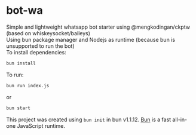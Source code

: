 # bot-wa

Simple and lightweight whatsapp bot starter using @mengkodingan/ckptw (based on whiskeysocket/baileys)
<br>
Using bun package manager and Nodejs as runtime (because bun is unsupported to run the bot)
<br>
To install dependencies:

```bash
bun install
```

To run:

```bash
bun run index.js
```
or
```bash
bun start
```

This project was created using `bun init` in bun v1.1.12. [Bun](https://bun.sh) is a fast all-in-one JavaScript runtime.
